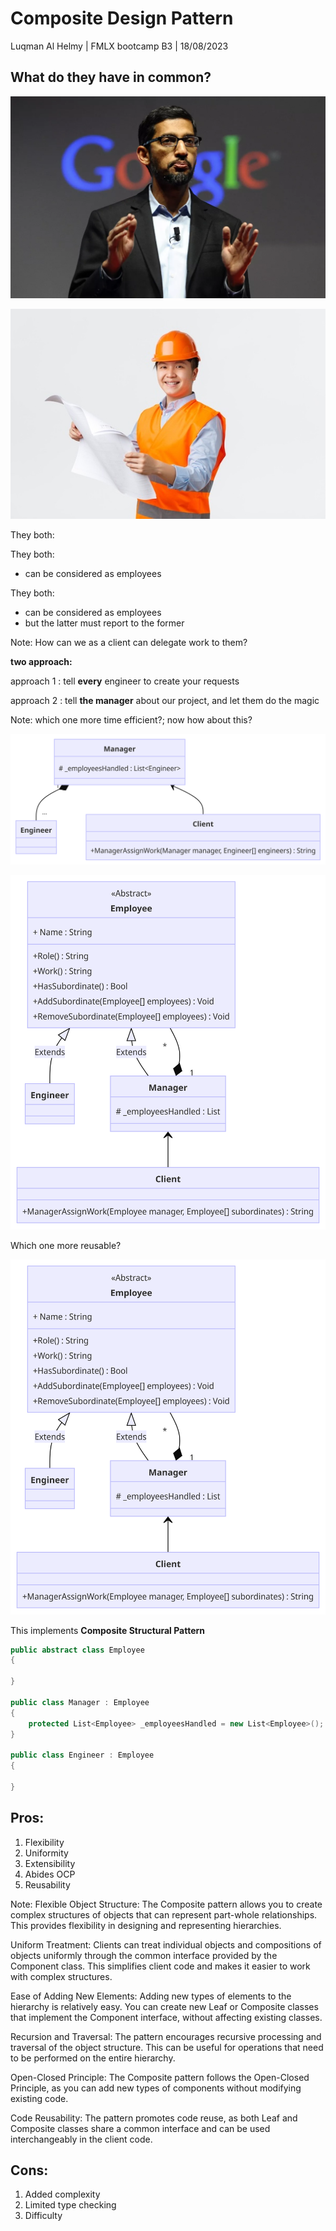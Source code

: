 # Composite Design Pattern

Luqman Al Helmy | FMLX bootcamp B3 | 18/08/2023

[comment]: # (!!!)

## What do they have in common?

[comment]: # (!!!)

![Google ex ceo](media/Manager.webp) <!-- .element: style="height:50vh; max-width:80vw; image-rendering: crisp-edges;" -->

[comment]: # (!!!)

![engineer](media/engineer.jpeg) <!-- .element: style="height:50vh; max-width:80vw; image-rendering: crisp-edges;" -->

[comment]: # (!!!)

They both:

[comment]: # (!!! data-auto-animate)

They both: 
- can be considered as employees

[comment]: # (!!! data-auto-animate)

They both: 
- can be considered as employees
- but the latter must report to the former

Note:
How can we as a client can delegate work to them?

[comment]: # (!!! data-auto-animate)

**two approach:**

[comment]: # (||| data-background-color="cadetblue")

approach 1 : tell **every** engineer to create your requests

[comment]: # (||| data-background-color="cadetblue")

approach 2 : tell **the manager** about our project, and let them do the magic

Note:
which one more time efficient?; now how about this?

[comment]: # (!!! data-background-color="cadetblue")

![without pattern class diag](media/without%20pattern.png) <!-- .element: style="height:50vh; max-width:80vw; image-rendering: crisp-edges;" -->

[comment]: # (!!! data-background-color="cornsilk")

![Composite Pattern](media/with%20pattern.png) <!-- .element: style="height:70vh; max-width:80vw; image-rendering: crisp-edges;" -->

[comment]: # (!!! data-background-color="cornsilk")

Which one more reusable?

[comment]: # (!!! data-background-color="cornsilk")

![Composite Pattern](media/with%20pattern.png) <!-- .element: style="height:70vh; max-width:80vw; image-rendering: crisp-edges;" -->

This implements **Composite Structural Pattern**

[comment]: # (!!! data-background-color="cornsilk")

```cs
public abstract class Employee
{

}

public class Manager : Employee
{
    protected List<Employee> _employeesHandled = new List<Employee>();
}

public class Engineer : Employee
{

}
```

[comment]: # (!!!)

## Pros:
1. Flexibility
2. Uniformity
3. Extensibility
4. Abides OCP
5. Reusability

Note:
Flexible Object Structure: The Composite pattern allows you to create complex structures of objects that can represent part-whole relationships. This provides flexibility in designing and representing hierarchies.

Uniform Treatment: Clients can treat individual objects and compositions of objects uniformly through the common interface provided by the Component class. This simplifies client code and makes it easier to work with complex structures.

Ease of Adding New Elements: Adding new types of elements to the hierarchy is relatively easy. You can create new Leaf or Composite classes that implement the Component interface, without affecting existing classes.

Recursion and Traversal: The pattern encourages recursive processing and traversal of the object structure. This can be useful for operations that need to be performed on the entire hierarchy.

Open-Closed Principle: The Composite pattern follows the Open-Closed Principle, as you can add new types of components without modifying existing code.

Code Reusability: The pattern promotes code reuse, as both Leaf and Composite classes share a common interface and can be used interchangeably in the client code.

[comment]: # (!!!)

## Cons:
1. Added complexity
2. Limited type checking
3. Difficulty